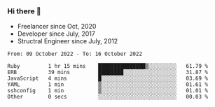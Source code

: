 ### Hi there 👋

- Freelancer since Oct, 2020
- Developer since July, 2017
- Structral Engineer since July, 2012

<!--START_SECTION:waka-->

```text
From: 09 October 2022 - To: 16 October 2022

Ruby         1 hr 15 mins    ███████████████▒░░░░░░░░░   61.79 %
ERB          39 mins         ████████░░░░░░░░░░░░░░░░░   31.87 %
JavaScript   4 mins          █░░░░░░░░░░░░░░░░░░░░░░░░   03.69 %
YAML         1 min           ▒░░░░░░░░░░░░░░░░░░░░░░░░   01.61 %
sshconfig    1 min           ▒░░░░░░░░░░░░░░░░░░░░░░░░   01.01 %
Other        0 secs          ░░░░░░░░░░░░░░░░░░░░░░░░░   00.03 %
```

<!--END_SECTION:waka-->
